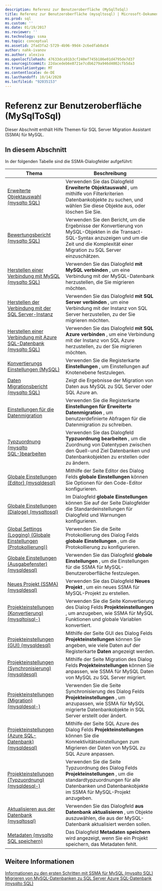```yaml
---
description: Referenz zur Benutzeroberfläche (MySqlToSql)
title: Referenz zur Benutzeroberfläche (mysqltosql) | Microsoft-Dokumentation
ms.prod: sql
ms.custom: ''
ms.date: 01/19/2017
ms.reviewer: ''
ms.technology: ssma
ms.topic: conceptual
ms.assetid: 2fad3fa2-5729-4b96-99d4-2c6edfab0a54
author: nahk-ivanov
ms.author: alexiva
ms.openlocfilehash: 47633dca91b3cf240ef745b186e01d4795de7d37
ms.sourcegitcommit: 22dacedeb6e8721e7cdb6279a946d4002cfb5da3
ms.translationtype: MT
ms.contentlocale: de-DE
ms.lasthandoff: 10/14/2020
ms.locfileid: "92035153"
---
```

# <a name="user-interface-reference-mysqltosql"></a>Referenz zur Benutzeroberfläche (MySqlToSql)
Dieser Abschnitt enthält Hilfe Themen für SQL Server Migration Assistant (SSMA) für MySQL.  
  
## <a name="in-this-section"></a>In diesem Abschnitt  
In der folgenden Tabelle sind die SSMA-Dialogfelder aufgeführt:  
  
|Thema|Beschreibung|  
|-|-|  
|[Erweiterte Objektauswahl &#40;mysqlto SQL&#41;](../../ssma/mysql/advanced-object-selection-mysqltosql.md)|Verwenden Sie das Dialogfeld **Erweiterte Objektauswahl** , um mithilfe von Filterkriterien Datenbankobjekte zu suchen, und wählen Sie diese Objekte aus, oder löschen Sie Sie.|  
|[Bewertungsbericht &#40;mysqlto SQL&#41;](../../ssma/mysql/assessment-report-mysqltosql.md)|Verwenden Sie den Bericht, um die Ergebnisse der Konvertierung von MySQL-Objekten in die Transact-SQL-Syntax anzuzeigen und um die Zeit und die Komplexität einer Migration zu SQL Server einzuschätzen.|  
|[Herstellen einer Verbindung mit MySQL &#40;mysqlto SQL&#41;](../../ssma/mysql/connect-to-mysql-mysqltosql.md)|Verwenden Sie das Dialogfeld **mit MySQL verbinden** , um eine Verbindung mit der MySQL-Datenbank herzustellen, die Sie migrieren möchten.|  
|[Herstellen der Verbindung mit der SQL Server-Instanz](./connect-to-sql-server-mysqltosql.md)|Verwenden Sie das Dialogfeld **mit SQL Server verbinden** , um eine Verbindung mit der Instanz von SQL Server herzustellen, zu der Sie migrieren möchten.|  
|[Herstellen einer Verbindung mit Azure SQL-Datenbank &#40;mysqlto SQL&#41;](../../ssma/mysql/connect-to-azure-sql-db-mysqltosql.md)|Verwenden Sie das Dialogfeld **mit SQL Azure verbinden** , um eine Verbindung mit der Instanz von SQL Azure herzustellen, zu der Sie migrieren möchten.|  
|[Konvertierungs Einstellungen (MySQL)](./conversion-settings-mysqltosql.md)|Verwenden Sie die Registerkarte **Einstellungen** , um Einstellungen auf Knotenebene festzulegen.|  
|[Daten Migrationsbericht &#40;mysqlto SQL&#41;](../../ssma/mysql/data-migration-report-mysqltosql.md)|Zeigt die Ergebnisse der Migration von Daten aus MySQL zu SQL Server oder SQL Azure an.|  
|[Einstellungen für die Datenmigration](data-migration-settings-mysqltosql.md)|Verwenden Sie die Registerkarte **Einstellungen für Erweiterte Datenmigration** , um benutzerdefinierte Abfragen für die Datenmigration zu schreiben.|  
|[Typzuordnung &#40;mysqlto SQL-&#41;bearbeiten ](../../ssma/mysql/edit-type-mapping-mysqltosql.md)|Verwenden Sie das Dialogfeld **Typzuordnung bearbeiten** , um die Zuordnung von Datentypen zwischen den Quell-und Ziel Datenbanken und Datenbankobjekten zu erstellen oder zu ändern.|  
|[Globale Einstellungen &#40;Editor&#41; &#40;mysqldesql&#41;](../../ssma/mysql/global-settings-editor-mysqltosql.md)|Mithilfe der Seite Editor des Dialog Felds **globale Einstellungen** können Sie Optionen für den Code-Editor konfigurieren.|  
|[Globale Einstellungen &#40;Dialoge&#41; &#40;mysqltosql&#41;](../../ssma/mysql/global-settings-dialogs-mysqltosql.md)|Im Dialogfeld **globale Einstellungen** können Sie auf der Seite Dialogfelder die Standardeinstellungen für Dialogfeld und Warnungen konfigurieren.|  
|[Global Settings (Logging) (Globale Einstellungen (Protokollierung))](./global-settings-logging-mysqltosql.md)|Verwenden Sie die Seite Protokollierung des Dialog Felds **globale Einstellungen** , um die Protokollierung zu konfigurieren.|  
|[Globale Einstellungen &#40;Ausgabefenster&#41; &#40;mysqldesql&#41;](../../ssma/mysql/global-settings-output-window-mysqltosql.md)|Verwenden Sie das Dialogfeld **globale Einstellungen** , um die Einstellungen für die SSMA für MySQL-Benutzeroberfläche festzulegen.|  
|[Neues Projekt &#40;SSMA&#41; &#40;mysqldesql&#41;](../../ssma/mysql/new-project-ssma-mysqltosql.md)|Verwenden Sie das Dialogfeld **Neues Projekt** , um ein neues SSMA für MySQL-Projekt zu erstellen.|  
|[Projekteinstellungen &#40;Konvertierung&#41; &#40;mysqltoisql-&#41;](../../ssma/mysql/project-settings-conversion-mysqltosql.md)|Verwenden Sie die Seite Konvertierung des Dialog Felds **Projekteinstellungen** , um anzugeben, wie SSMA für MySQL Funktionen und globale Variablen konvertiert.|  
|[Projekteinstellungen &#40;GUI&#41;  &#40;mysqldesql&#41;](../../ssma/mysql/project-settings-gui-mysqltosql.md)|Mithilfe der Seite GUI des Dialog Felds **Projekteinstellungen** können Sie angeben, wie viele Daten auf der Registerkarte **Daten** angezeigt werden.|  
|[Projekteinstellungen &#40;Synchronisierung&#41; &#40;mysqldesql&#41;](../../ssma/mysql/project-settings-synchronization-mysqltosql.md)|Mithilfe der Seite Migration des Dialog Felds **Projekteinstellungen** können Sie anpassen, wie SSMA für MySQL Daten von MySQL zu SQL Server migriert.|  
|[Projekteinstellungen &#40;Migration&#41; &#40;mysqldesql-&#41;](../../ssma/mysql/project-settings-migration-mysqltosql.md)|Verwenden Sie die Seite Synchronisierung des Dialog Felds **Projekteinstellungen** , um anzupassen, wie SSMA für MySQL migrierte Datenbankobjekte in SQL Server erstellt oder ändert.|  
|[Projekteinstellungen &#40;Azure SQL-Datenbank&#41; &#40;mysqldesql&#41;](../../ssma/mysql/project-settings-azure-sql-db-mysqltosql.md)|Mithilfe der Seite SQL Azure des Dialog Felds **Projekteinstellungen** können Sie die Konnektivitätseinstellungen zum Migrieren der Daten von MySQL zu SQL Azure anpassen.|  
|[Projekteinstellungen &#40;Typzuordnung&#41; &#40;mysqldesql-&#41;](../../ssma/mysql/project-settings-type-mapping-mysqltosql.md)|Verwenden Sie die Seite Typzuordnung des Dialog Felds **Projekteinstellungen** , um die standardtypzuordnungen für alle Datenbanken und Datenbankobjekte im SSMA für MySQL-Projekt anzugeben.|  
|[Aktualisieren aus der Datenbank &#40;mysqltosql&#41;](../../ssma/mysql/refresh-from-database-mysqltosql.md)|Verwenden Sie das Dialogfeld **aus Datenbank aktualisieren** , um Objekte auszuwählen, die aus der MySQL-Datenbank aktualisiert werden sollen.|  
|[Metadaten &#40;mysqlto SQL speichern&#41;](../../ssma/mysql/save-metadata-mysqltosql.md)|Das Dialogfeld **Metadaten speichern** wird angezeigt, wenn Sie ein Projekt speichern, das Metadaten fehlt.|  
  
## <a name="see-also"></a>Weitere Informationen  
[Informationen zu den ersten Schritten mit SSMA für MySQL &#40;mysqlto SQL&#41;](../../ssma/mysql/getting-started-with-ssma-for-mysql-mysqltosql.md)  
[Migrieren von MySQL-Datenbanken zu SQL Server Azure SQL-Datenbank &#40;mysqlto SQL&#41;](../../ssma/mysql/migrating-mysql-databases-to-sql-server-azure-sql-db-mysqltosql.md)  
